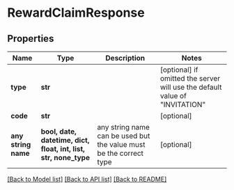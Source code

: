 # RewardClaimResponse


## Properties
Name | Type | Description | Notes
------------ | ------------- | ------------- | -------------
**type** | **str** |  | [optional]  if omitted the server will use the default value of "INVITATION"
**code** | **str** |  | [optional] 
**any string name** | **bool, date, datetime, dict, float, int, list, str, none_type** | any string name can be used but the value must be the correct type | [optional]

[[Back to Model list]](../README.md#documentation-for-models) [[Back to API list]](../README.md#documentation-for-api-endpoints) [[Back to README]](../README.md)



